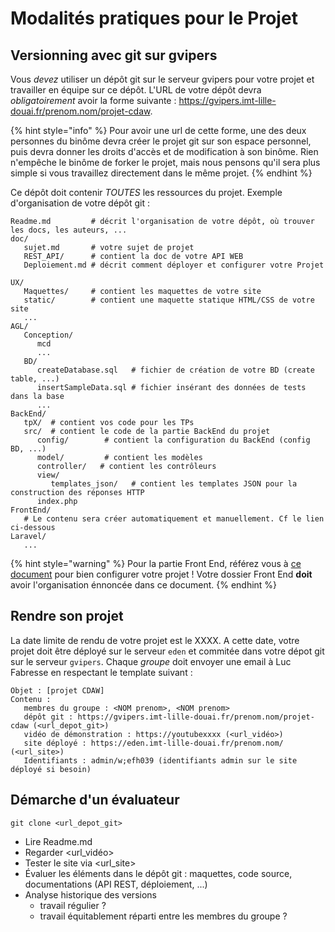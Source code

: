 # Modalités pratiques pour le Projet

## Versionning avec git sur gvipers

Vous *devez* utiliser un dépôt git sur le serveur gvipers pour votre projet et travailler en équipe sur ce dépôt.
L'URL de votre dépôt devra *obligatoirement* avoir la forme suivante :  https://gvipers.imt-lille-douai.fr/prenom.nom/projet-cdaw.

{% hint style="info" %}
Pour avoir une url de cette forme, une des deux personnes du binôme devra créer le projet git sur son espace personnel, puis devra donner les droits d'accès et de modification à son binôme. Rien n'empêche le binôme de forker le projet, mais nous pensons qu'il sera plus simple si vous travaillez directement dans le même projet.
{% endhint %}

Ce dépôt doit contenir *TOUTES* les ressources du projet. Exemple d'organisation de votre dépôt git :

```
Readme.md         # décrit l'organisation de votre dépôt, où trouver les docs, les auteurs, ...
doc/
   sujet.md       # votre sujet de projet
   REST_API/      # contient la doc de votre API WEB
   Deploiement.md # décrit comment déployer et configurer votre Projet

UX/
   Maquettes/     # contient les maquettes de votre site
   static/        # contient une maquette statique HTML/CSS de votre site
   ...
AGL/
   Conception/
      mcd
      ...
   BD/
      createDatabase.sql   # fichier de création de votre BD (create table, ...)
      insertSampleData.sql # fichier insérant des données de tests dans la base
      ...
BackEnd/
   tpX/  # contient vos code pour les TPs
   src/  # contient le code de la partie BackEnd du projet
      config/        # contient la configuration du BackEnd (config BD, ...)
      model/         # contient les modèles
      controller/   # contient les contrôleurs
      view/
         templates_json/   # contient les templates JSON pour la construction des réponses HTTP
      index.php
FrontEnd/
   # Le contenu sera créer automatiquement et manuellement. Cf le lien ci-dessous
Laravel/
   ...
```

{% hint style="warning" %}
Pour la partie Front End, référez vous à [ce document](FrontEnd/TP/setup.md) pour bien configurer votre projet ! Votre dossier Front End **doit** avoir l'organisation énnoncée dans ce document.
{% endhint %}

## Rendre son projet

La date limite de rendu de votre projet est le XXXX.
A cette date, votre projet doit être déployé sur le serveur `eden` et commitée dans votre dépot git sur le serveur `gvipers`.
Chaque *groupe* doit envoyer une email à Luc Fabresse en respectant le template suivant :

```
Objet : [projet CDAW]
Contenu :
   membres du groupe : <NOM prenom>, <NOM prenom>
   dépôt git : https://gvipers.imt-lille-douai.fr/prenom.nom/projet-cdaw (<url_depot_git>)
   vidéo de démonstration : https://youtubexxxx (<url_vidéo>)
   site déployé : https://eden.imt-lille-douai.fr/prenom.nom/ (<url_site>)
   Identifiants : admin/w;efh039 (identifiants admin sur le site déployé si besoin)

```

## Démarche d'un évaluateur

```
git clone <url_depot_git>
```

* Lire Readme.md
* Regarder <url_vidéo>
* Tester le site via <url_site>
* Évaluer les éléments dans le dépôt git : maquettes, code source, documentations (API REST, déploiement, ...)
* Analyse historique des versions
   - travail régulier ?
   - travail équitablement réparti entre les membres du groupe ?


